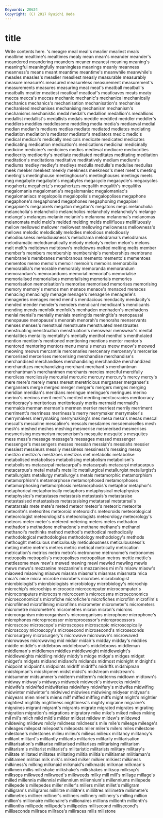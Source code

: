 ```yaml
---
Keywords: 20624 
Copyright: (C) 2017 Ryuichi Ueda
---
```


# title

Write contents here.
's meagre meal meal's
mealier mealiest meals mealtime mealtime's mealtimes mealy mean mean's meander
meander's meandered meandering meanders meaner meanest meaning meaning's meaningful meaningfully
meaningless meanings meanly meanness meanness's means meant meantime meantime's meanwhile
meanwhile's measles measles's measlier measliest measly measurable measurably measure measure's
measured measureless measurement measurement's measurements measures measuring meat meat's meatball
meatball's meatballs meatier meatiest meatloaf meatloaf's meatloaves meats meaty mecca
mecca's meccas mechanic mechanic's mechanical mechanically mechanics mechanics's mechanisation mechanisation's
mechanise mechanised mechanises mechanising mechanism mechanism's mechanisms mechanistic medal medal's
medallion medallion's medallions medallist medallist's medallists medals meddle meddled meddler
meddler's meddlers meddles meddlesome meddling media media's mediaeval medial median
median's medians medias mediate mediated mediates mediating mediation mediation's mediator
mediator's mediators medic medic's medical medical's medically medicals medicate medicated
medicates medicating medication medication's medications medicinal medicinally medicine medicine's medicines
medics medieval mediocre mediocrities mediocrity mediocrity's meditate meditated meditates meditating
meditation meditation's meditations meditative meditatively medium medium's mediums medley medley's
medleys medulla medulla's medullae medullas meek meeker meekest meekly meekness
meekness's meet meet's meeting meeting's meetinghouse meetinghouse's meetinghouses meetings meets
meg megabyte megabyte's megabytes megacycle megacycle's megacycles megahertz megahertz's megahertzes
megalith megalith's megaliths megalomania megalomania's megalomaniac megalomaniac's megalomaniacs megalopolis megalopolis's
megalopolises megaphone megaphone's megaphoned megaphones megaphoning megapixel megapixel's megapixels megaton
megaton's megatons megs melancholia melancholia's melancholic melancholics melancholy melancholy's melange
melange's melanges melanin melanin's melanoma melanoma's melanomas melanomata meld meld's
melded melding melds mellifluous mellifluously mellow mellowed mellower mellowest mellowing
mellowness mellowness's mellows melodic melodically melodies melodious melodiously melodiousness melodiousness's
melodrama melodrama's melodramas melodramatic melodramatically melody melody's melon melon's melons
melt melt's meltdown meltdown's meltdowns melted melting melts member member's
members membership membership's memberships membrane membrane's membranes membranous memento memento's
mementoes mementos memo memo's memoir memoir's memoirs memorabilia memorabilia's memorable
memorably memoranda memorandum memorandum's memorandums memorial memorial's memorialise memorialised memorialises
memorialising memorials memories memorisation memorisation's memorise memorised memorises memorising memory
memory's memos men menace menace's menaced menaces menacing menacingly menage
menage's menagerie menagerie's menageries menages mend mend's mendacious mendacity mendacity's
mended mender mender's menders mendicant mendicant's mendicants mending mends menfolk
menfolk's menhaden menhaden's menhadens menial menial's menially menials meningitis meningitis's
menopausal menopause menopause's menorah menorah's menorahs menservants menses menses's menstrual
menstruate menstruated menstruates menstruating menstruation menstruation's menswear menswear's mental mentalities
mentality mentality's mentally menthol menthol's mentholated mention mention's mentioned mentioning
mentions mentor mentor's mentored mentoring mentors menu menu's menus meow
meow's meowed meowing meows mercantile mercenaries mercenary mercenary's mercerise mercerised
mercerises mercerising merchandise merchandise's merchandised merchandises merchandising merchandize merchandized merchandizes
merchandizing merchant merchant's merchantman merchantman's merchantmen merchants mercies merciful mercifully
merciless mercilessly mercurial mercuric mercury mercury's mercy mercy's mere mere's
merely meres merest meretricious merganser merganser's mergansers merge merged merger
merger's mergers merges merging meridian meridian's meridians meringue meringue's meringues
merino merino's merinos merit merit's merited meriting meritocracies meritocracy meritocracy's
meritorious meritoriously merits mermaid mermaid's mermaids merman merman's mermen merrier
merriest merrily merriment merriment's merriness merriness's merry merrymaker merrymaker's merrymakers
merrymaking merrymaking's mes mesa mesa's mesas mescal mescal's mescaline mescaline's
mescals mesdames mesdemoiselles mesh mesh's meshed meshes meshing mesmerise mesmerised
mesmerises mesmerising mesmerism mesmerism's mesquite mesquite's mesquites mess mess's message
message's messages messed messenger messenger's messengers messes messiah messiah's messiahs
messier messiest messieurs messily messiness messiness's messing messy mestizo mestizo's
mestizoes mestizos met metabolic metabolise metabolised metabolises metabolising metabolism metabolism's
metabolisms metacarpal metacarpal's metacarpals metacarpi metacarpus metacarpus's metal metal's metallic
metallurgical metallurgist metallurgist's metallurgists metallurgy metallurgy's metals metamorphic metamorphism metamorphism's
metamorphose metamorphosed metamorphoses metamorphosing metamorphosis metamorphosis's metaphor metaphor's metaphorical metaphorically
metaphors metaphysical metaphysics metaphysics's metastases metastasis metastasis's metastasise metastasised metastasises
metastasising metatarsal metatarsal's metatarsals mete mete's meted meteor meteor's meteoric
meteorite meteorite's meteorites meteoroid meteoroid's meteoroids meteorological meteorologist meteorologist's meteorologists
meteorology meteorology's meteors meter meter's metered metering meters metes methadon
methadon's methadone methadone's methane methane's methanol methanol's methinks method method's
methodical methodically methodological methodologies methodology methodology's methods methought meticulous meticulously
meticulousness meticulousness's meting metre metre's metres metric metrical metrically metrication
metrication's metrics metro metro's metronome metronome's metronomes metropolis metropolis's metropolises
metropolitan metros mettle mettle's mettlesome mew mew's mewed mewing mewl
mewled mewling mewls mews mews's mezzanine mezzanine's mezzanines mi mi's
miaow miaow's miaowed miaowing miaows miasma miasma's miasmas miasmata mica
mica's mice micra microbe microbe's microbes microbiologist microbiologist's microbiologists microbiology
microbiology's microchip microchip's microchips microcode microcomputer microcomputer's microcomputers microcosm microcosm's
microcosms microeconomics microeconomics's microfiche microfiche's microfiches microfilm microfilm's microfilmed microfilming
microfilms micrometer micrometer's micrometers micrometre micrometre's micrometres micron micron's microns
microorganism microorganism's microorganisms microphone microphone's microphones microprocessor microprocessor's microprocessors microscope
microscope's microscopes microscopic microscopically microscopy microscopy's microsecond microsecond's microseconds microsurgery
microsurgery's microwave microwave's microwaved microwaves microwaving mid midair midair's midday
midday's middies middle middle's middlebrow middlebrow's middlebrows middleman middleman's middlemen
middles middleweight middleweight's middleweights middling middy middy's midge midge's midges
midget midget's midgets midland midland's midlands midmost midnight midnight's midpoint
midpoint's midpoints midriff midriff's midriffs midshipman midshipman's midshipmen midst midst's
midstream midstream's midsummer midsummer's midterm midterm's midterms midtown midtown's midway
midway's midways midweek midweek's midweeks midwife midwife's midwifed midwiferies midwifery
midwifery's midwifes midwifing midwinter midwinter's midwived midwives midwiving midyear midyear's
midyears mien mien's miens miff miffed miffing miffs might might's
mightier mightiest mightily mightiness mightiness's mighty migraine migraine's migraines migrant
migrant's migrants migrate migrated migrates migrating migration migration's migrations migratory
mike mike's miked mikes miking mil mil's milch mild mild's
milder mildest mildew mildew's mildewed mildewing mildews mildly mildness mildness's
mile mile's mileage mileage's mileages milepost milepost's mileposts miler miler's
milers miles milestone milestone's milestones milieu milieu's milieus milieux militancy
militancy's militant militant's militantly militants militaries militarily militarisation militarisation's militarise
militarised militarises militarising militarism militarism's militarist militarist's militaristic militarists military
military's militate militated militates militating militia militia's militiaman militiaman's militiamen
militias milk milk's milked milker milkier milkiest milkiness milkiness's milking
milkmaid milkmaid's milkmaids milkman milkman's milkmen milks milkshake milkshake's milkshakes
milksop milksop's milksops milkweed milkweed's milkweeds milky mill mill's millage
millage's milled millennia millennial millennium millennium's millenniums millepede millepede's millepedes
miller miller's millers millet millet's milligram milligram's milligrams millilitre millilitre's
millilitres millimetre millimetre's millimetres milliner milliner's milliners millinery millinery's milling
million million's millionaire millionaire's millionaires millions millionth millionth's millionths millipede
millipede's millipedes millisecond millisecond's milliseconds millrace millrace's millraces mills millstone
